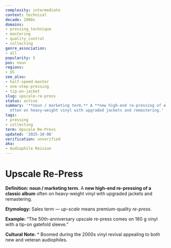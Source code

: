 ```yaml
---
complexity: intermediate
context: technical
decade: 2000s
domains:
- pressing_technique
- mastering
- quality_control
- collecting
genre_association:
- all
popularity: 5
pos: noun
regions:
- US
see_also:
- half-speed-master
- one-step-pressing
- tip-on-jacket
slug: upscale-re-press
status: active
summary: '**noun / marketing term.** A **new high-end re-pressing of a classic album**
  often on heavy-weight vinyl with upgraded jackets and remastering.'
tags:
- pressing
- collecting
term: Upscale Re-Press
updated: '2025-10-06'
verification: unverified
aka:
- Audiophile Reissue
---
```


# Upscale Re-Press

**Definition:** **noun / marketing term.** A **new high-end re-pressing of a classic album** often on heavy-weight vinyl with upgraded jackets and remastering.

**Etymology:** Sales term — *up-scale* means premium-quality *re-press*.

**Example:** “The 50th-anniversary upscale re-press comes on 180 g vinyl with a tip-on gatefold sleeve.”

**Cultural Note:** * Boomed during the 2000s vinyl revival appealing to both new and veteran audiophiles.


